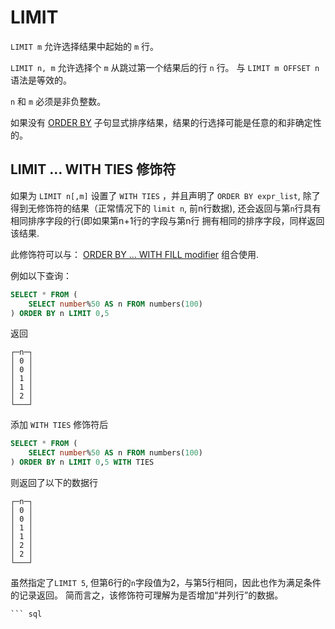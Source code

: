 # LIMIT

`LIMIT m` 允许选择结果中起始的 `m` 行。

`LIMIT n, m` 允许选择个 `m` 从跳过第一个结果后的行 `n` 行。 与 `LIMIT m OFFSET n` 语法是等效的。

`n` 和 `m` 必须是非负整数。

如果没有 [ORDER BY](https://clickhouse.com/docs/zh/sql-reference/statements/select/order-by) 子句显式排序结果，结果的行选择可能是任意的和非确定性的。

## LIMIT … WITH TIES 修饰符[](https://clickhouse.com/docs/zh/sql-reference/statements/select/limit#limit-with-ties)

如果为 `LIMIT n[,m]` 设置了 `WITH TIES` ，并且声明了 `ORDER BY expr_list`, 除了得到无修饰符的结果（正常情况下的 `limit n`, 前n行数据), 还会返回与第`n`行具有相同排序字段的行(即如果第n+1行的字段与第n行 拥有相同的排序字段，同样返回该结果.

此修饰符可以与： [ORDER BY … WITH FILL modifier](https://clickhouse.com/docs/zh/sql-reference/statements/select/order-by#orderby-with-fill) 组合使用.

例如以下查询：

```sql
SELECT * FROM (
    SELECT number%50 AS n FROM numbers(100)
) ORDER BY n LIMIT 0,5
```



返回

```text
┌─n─┐
│ 0 │
│ 0 │
│ 1 │
│ 1 │
│ 2 │
└───┘
```



添加 `WITH TIES` 修饰符后

```sql
SELECT * FROM (
    SELECT number%50 AS n FROM numbers(100)
) ORDER BY n LIMIT 0,5 WITH TIES
```



则返回了以下的数据行

```text
┌─n─┐
│ 0 │
│ 0 │
│ 1 │
│ 1 │
│ 2 │
│ 2 │
└───┘
```



虽然指定了`LIMIT 5`, 但第6行的`n`字段值为2，与第5行相同，因此也作为满足条件的记录返回。 简而言之，该修饰符可理解为是否增加“并列行”的数据。

~~~sql，
``` sql
~~~